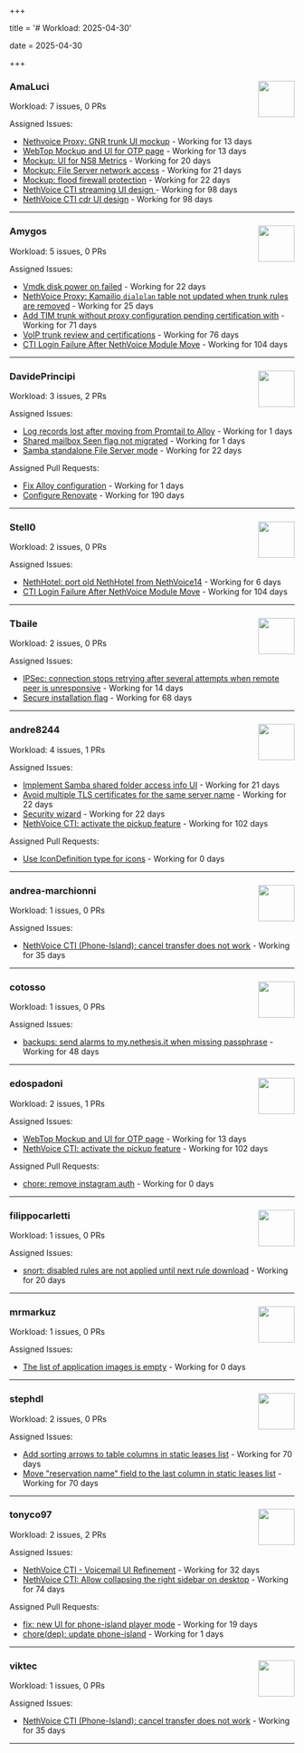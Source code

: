 +++

title = '# Workload: 2025-04-30'

date = 2025-04-30

+++

### AmaLuci <img src='https://avatars.githubusercontent.com/u/166636295?v=4&s=64' width='64' height='64' style='float:right;' /> ###
Workload: 7 issues, 0 PRs


Assigned Issues:
- [Nethvoice Proxy: GNR trunk UI mockup](https://github.com/NethServer/dev/issues/7411) - Working for 13 days
- [WebTop Mockup and UI for OTP page](https://github.com/NethServer/dev/issues/7410) - Working for 13 days
- [Mockup: UI for NS8 Metrics](https://github.com/NethServer/dev/issues/7395) - Working for 20 days
- [Mockup: File Server network access](https://github.com/NethServer/dev/issues/7389) - Working for 21 days
- [Mockup: flood firewall protection](https://github.com/NethServer/nethsecurity/issues/1160) - Working for 22 days
- [NethVoice CTI streaming UI design ](https://github.com/NethServer/dev/issues/7272) - Working for 98 days
- [NethVoice CTI cdr UI design](https://github.com/NethServer/dev/issues/7271) - Working for 98 days
---

### Amygos <img src='https://avatars.githubusercontent.com/u/510232?v=4&s=64' width='64' height='64' style='float:right;' /> ###
Workload: 5 issues, 0 PRs


Assigned Issues:
- [Vmdk disk power on failed](https://github.com/NethServer/dev/issues/7380) - Working for 22 days
- [NethVoice Proxy: Kamailio `dialplan` table not updated when trunk rules are removed](https://github.com/NethServer/dev/issues/7379) - Working for 25 days
- [Add TIM trunk without proxy configuration pending certification with](https://github.com/NethServer/dev/issues/7321) - Working for 71 days
- [VoIP trunk review and certifications](https://github.com/NethServer/dev/issues/7310) - Working for 76 days
- [CTI Login Failure After NethVoice Module Move](https://github.com/NethServer/dev/issues/7258) - Working for 104 days
---

### DavidePrincipi <img src='https://avatars.githubusercontent.com/u/2920838?v=4&s=64' width='64' height='64' style='float:right;' /> ###
Workload: 3 issues, 2 PRs


Assigned Issues:
- [Log records lost after moving from Promtail to Alloy](https://github.com/NethServer/dev/issues/7429) - Working for 1 days
- [Shared mailbox Seen flag not migrated](https://github.com/NethServer/dev/issues/7428) - Working for 1 days
- [Samba standalone File Server mode](https://github.com/NethServer/dev/issues/7384) - Working for 22 days

Assigned Pull Requests:
- [Fix Alloy configuration](https://github.com/NethServer/ns8-core/pull/870) - Working for 1 days
- [Configure Renovate](https://github.com/NethServer/ns8-passbolt/pull/1) - Working for 190 days
---

### Stell0 <img src='https://avatars.githubusercontent.com/u/4547897?v=4&s=64' width='64' height='64' style='float:right;' /> ###
Workload: 2 issues, 0 PRs


Assigned Issues:
- [NethHotel: port old NethHotel from NethVoice14](https://github.com/NethServer/dev/issues/7425) - Working for 6 days
- [CTI Login Failure After NethVoice Module Move](https://github.com/NethServer/dev/issues/7258) - Working for 104 days
---

### Tbaile <img src='https://avatars.githubusercontent.com/u/8052641?v=4&s=64' width='64' height='64' style='float:right;' /> ###
Workload: 2 issues, 0 PRs


Assigned Issues:
- [IPSec: connection stops retrying after several attempts when remote peer is unresponsive](https://github.com/NethServer/nethsecurity/issues/1179) - Working for 14 days
- [Secure installation flag](https://github.com/NethServer/nethsecurity/issues/1088) - Working for 68 days
---

### andre8244 <img src='https://avatars.githubusercontent.com/u/4612169?v=4&s=64' width='64' height='64' style='float:right;' /> ###
Workload: 4 issues, 1 PRs


Assigned Issues:
- [Implement Samba shared folder access info UI](https://github.com/NethServer/dev/issues/7394) - Working for 21 days
- [Avoid multiple TLS certificates for the same server name](https://github.com/NethServer/dev/issues/7383) - Working for 22 days
- [Security wizard](https://github.com/NethServer/nethsecurity/issues/1157) - Working for 22 days
- [NethVoice CTI: activate the pickup feature](https://github.com/NethServer/dev/issues/7262) - Working for 102 days

Assigned Pull Requests:
- [Use IconDefinition type for icons](https://github.com/nethesis/vue-components/pull/84) - Working for 0 days
---

### andrea-marchionni <img src='https://avatars.githubusercontent.com/u/6448460?v=4&s=64' width='64' height='64' style='float:right;' /> ###
Workload: 1 issues, 0 PRs


Assigned Issues:
- [NethVoice CTI (Phone-Island): cancel transfer does not work](https://github.com/NethServer/dev/issues/7358) - Working for 35 days
---

### cotosso <img src='https://avatars.githubusercontent.com/u/7226896?v=4&s=64' width='64' height='64' style='float:right;' /> ###
Workload: 1 issues, 0 PRs


Assigned Issues:
- [backups: send alarms to my.nethesis.it when missing passphrase](https://github.com/NethServer/nethsecurity/issues/1119) - Working for 48 days
---

### edospadoni <img src='https://avatars.githubusercontent.com/u/6152486?v=4&s=64' width='64' height='64' style='float:right;' /> ###
Workload: 2 issues, 1 PRs


Assigned Issues:
- [WebTop Mockup and UI for OTP page](https://github.com/NethServer/dev/issues/7410) - Working for 13 days
- [NethVoice CTI: activate the pickup feature](https://github.com/NethServer/dev/issues/7262) - Working for 102 days

Assigned Pull Requests:
- [chore: remove instagram auth](https://github.com/nethesis/icaro/pull/198) - Working for 0 days
---

### filippocarletti <img src='https://avatars.githubusercontent.com/u/106798?v=4&s=64' width='64' height='64' style='float:right;' /> ###
Workload: 1 issues, 0 PRs


Assigned Issues:
- [snort: disabled rules are not applied until next rule download](https://github.com/NethServer/nethsecurity/issues/1165) - Working for 20 days
---

### mrmarkuz <img src='https://avatars.githubusercontent.com/u/31746411?v=4&s=64' width='64' height='64' style='float:right;' /> ###
Workload: 1 issues, 0 PRs


Assigned Issues:
- [The list of application images is empty](https://github.com/NethServer/dev/issues/7430) - Working for 0 days
---

### stephdl <img src='https://avatars.githubusercontent.com/u/3164851?v=4&s=64' width='64' height='64' style='float:right;' /> ###
Workload: 2 issues, 0 PRs


Assigned Issues:
- [Add sorting arrows to table columns in static leases list](https://github.com/NethServer/nethsecurity/issues/1087) - Working for 70 days
- [Move "reservation name" field to the last column in static leases list](https://github.com/NethServer/nethsecurity/issues/1086) - Working for 70 days
---

### tonyco97 <img src='https://avatars.githubusercontent.com/u/36625268?v=4&s=64' width='64' height='64' style='float:right;' /> ###
Workload: 2 issues, 2 PRs


Assigned Issues:
- [NethVoice CTI - Voicemail UI Refinement](https://github.com/NethServer/dev/issues/7368) - Working for 32 days
- [NethVoice CTI: Allow collapsing the right sidebar on desktop](https://github.com/NethServer/dev/issues/7317) - Working for 74 days

Assigned Pull Requests:
- [fix: new UI for phone-island player mode](https://github.com/nethesis/phone-island/pull/93) - Working for 19 days
- [chore(dep): update phone-island](https://github.com/NethServer/nethlink/pull/62) - Working for 1 days
---

### viktec <img src='https://avatars.githubusercontent.com/u/48328088?v=4&s=64' width='64' height='64' style='float:right;' /> ###
Workload: 1 issues, 0 PRs


Assigned Issues:
- [NethVoice CTI (Phone-Island): cancel transfer does not work](https://github.com/NethServer/dev/issues/7358) - Working for 35 days
---

